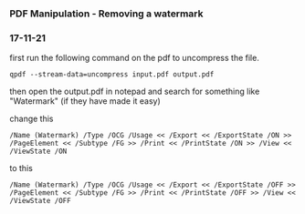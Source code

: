 ### PDF Manipulation - Removing a watermark
### 17-11-21

first run the following command on the pdf to uncompress the file.

```text
qpdf --stream-data=uncompress input.pdf output.pdf
```

then open the output.pdf in notepad and search for something like "Watermark" (if they have made it easy)

change this
```text
/Name (Watermark) /Type /OCG /Usage << /Export << /ExportState /ON >> /PageElement << /Subtype /FG >> /Print << /PrintState /ON >> /View << /ViewState /ON
```

to this
```text
/Name (Watermark) /Type /OCG /Usage << /Export << /ExportState /OFF >> /PageElement << /Subtype /FG >> /Print << /PrintState /OFF >> /View << /ViewState /OFF
```
